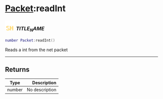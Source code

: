 # [Packet](../packet/README.md):readInt

### <img src="../../.gitbook/assets/shared.png" width="32" height="32" /> $TITLE_NAME$

```lua
number Packet:readInt()
```

Reads a int from the net packet<br>

-----------------
## Returns

| Type   | Description |
| ------ | ----------: |
| number | No description |
